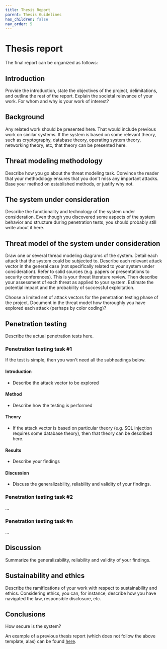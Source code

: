 ```yaml
---
title: Thesis Report
parent: Thesis Guidelines
has_children: false
nav_order: 5
---
```


# Thesis report

The final report can be organized as follows:

## Introduction
Provide the introduction, state the objectives of the project, delimitations, and outline the rest of the report. Explain the societal relevance of your work. For whom and why is your work of interest?

## Background
Any related work should be presented here. That would include previous work on similar systems. If the system is based on some relevant theory, such as cryptography, database theory, operating system theory, networking theory, etc, that theory can be presented here. 

## Threat modeling methodology
Describe how you go about the threat modeling task. Convince the reader that your methodology ensures that you don't miss any important attacks. Base your method on established methods, or justify why not.

## The system under consideration
Describe the functionality and technology of the system under consideration. Even though you discovered some aspects of the system behavior and structure during penetration tests, you should probably still write about it here. 

## Threat model of the system under consideration
Draw one or several thread modeling diagrams of the system. Detail each attack that the system could be subjected to. Describe each relevant attack vector in the general case (not specifically related to your system under consideration). Refer to solid sources (e.g. papers or presentations to security conferences). This is your threat literature review. Then describe your assessment of each threat as applied to your system. Estimate the potential impact and the probability of successful exploitation. 

Choose a limited set of attack vectors for the penetration testing phase of the project. Document in the threat model how thoroughly you have explored each attack (perhaps by color coding)?

## Penetration testing
Describe the actual penetration tests here. 

### Penetration testing task #1
If the test is simple, then you won't need all the subheadings below.
#### Introduction
- Describe the attack vector to be explored

#### Method
- Describe how the testing is performed

#### Theory
- If the attack vector is based on particular theory (e.g. SQL injection requires some database theory), then that theory can be described here.

#### Results
- Describe your findings

#### Discussion
- Discuss the generalizability, reliability and validity of your findings.

### Penetration testing task #2
...

### Penetration testing task #n
...

## Discussion
Summarize the generalizability, reliability and validity of your findings.

## Sustainability and ethics
Describe the ramifications of your work with respect to sustainability and ethics. Considering ethics, you can, for instance, describe how you have navigated the law, responsible disclosure, etc.

## Conclusions
How secure is the system?

An example of a previous thesis report (which does not follow the above template, alas) can be found [here](https://kth.diva-portal.org/smash/record.jsf?pid=diva2%3A1358429&dswid=9571). 
